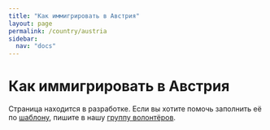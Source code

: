 ```yaml
---
title: "Как иммигрировать в Австрия"
layout: page
permalink: /country/austria
sidebar:
  nav: "docs"
---
```


# Как иммигрировать в Австрия

Страница находится в разработке. Если вы хотите помочь заполнить её по [шаблону](/template), пишите в нашу [группу волонтёров](https://t.me/+FHi3FnJaoWJkMDAx).
